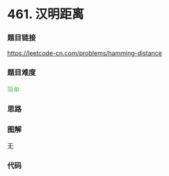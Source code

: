 # 461. 汉明距离

### 题目链接

https://leetcode-cn.com/problems/hamming-distance

### 题目难度

<font color=#5CB85C>简单</font>

### 思路



### 图解

无

### 代码

```python
```